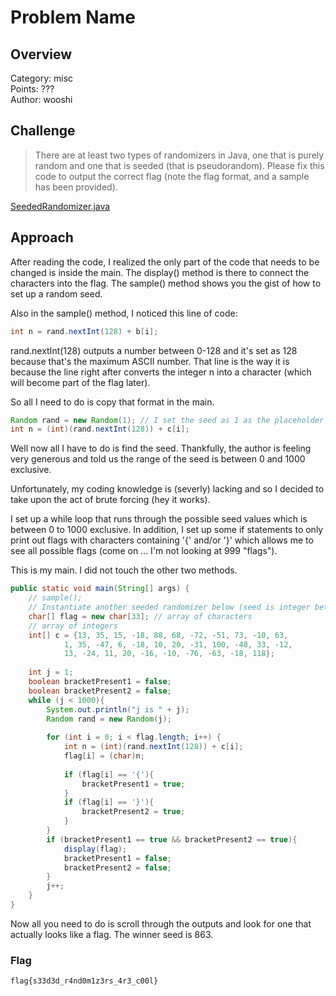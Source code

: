 # Problem Name

## Overview
Category: misc  
Points: ???  
Author: wooshi  

## Challenge
> There are at least two types of randomizers in Java, one that is purely random and one that is seeded (that is pseudorandom). Please fix this code to output the correct flag (note the flag format, and a sample has been provided).

[SeededRandomizer.java](./SeededRandomizer.java)

## Approach
After reading the code, I realized the only part of the code that needs to be changed is inside the main. The display() method is there to connect the characters into the flag. The sample() method shows you the gist of how to set up a random seed. 

Also in the sample() method, I noticed this line of code:
```java
int n = rand.nextInt(128) + b[i];
```
rand.nextInt(128) outputs a number between 0-128 and it's set as 128 because that's the maximum ASCII number. 
That line is the way it is because the line right after converts the integer n into a character (which will become part of the flag later). 

So all I need to do is copy that format in the main. 
```java
Random rand = new Random(1); // I set the seed as 1 as the placeholder
int n = (int)(rand.nextInt(128)) + c[i];
```

Well now all I have to do is find the seed. Thankfully, the author is feeling very generous and told us the range of the seed is between 0 and 1000 exclusive.

Unfortunately, my coding knowledge is (severly) lacking and so I decided to take upon the act of brute forcing (hey it works).

I set up a while loop that runs through the possible seed values which is between 0 to 1000 exclusive. In addition, I set up some if statements to only print out flags with characters containing '{' and/or '}' which allows me to see all possible flags (come on ... I'm not looking at 999 "flags").

This is my main. I did not touch the other two methods.
```java
public static void main(String[] args) {
    // sample();
    // Instantiate another seeded randomizer below (seed is integer between 0 and 1000, exclusive):
    char[] flag = new char[33]; // array of characters
    // array of integers
    int[] c = {13, 35, 15, -18, 88, 68, -72, -51, 73, -10, 63, 
            1, 35, -47, 6, -18, 10, 20, -31, 100, -48, 33, -12, 
            13, -24, 11, 20, -16, -10, -76, -63, -18, 118};
    
    int j = 1;
    boolean bracketPresent1 = false;
    boolean bracketPresent2 = false;
    while (j < 1000){
        System.out.println("j is " + j);
        Random rand = new Random(j);
        
        for (int i = 0; i < flag.length; i++) {
            int n = (int)(rand.nextInt(128)) + c[i];
            flag[i] = (char)n;
            
            if (flag[i] == '{'){
                bracketPresent1 = true;
            }
            if (flag[i] == '}'){
                bracketPresent2 = true;
            }
        }
        if (bracketPresent1 == true && bracketPresent2 == true){
            display(flag);
            bracketPresent1 = false;
            bracketPresent2 = false;
        }
        j++;
    }
}
```

Now all you need to do is scroll through the outputs and look for one that actually looks like a flag. The winner seed is 863.

### Flag
`flag{s33d3d_r4nd0m1z3rs_4r3_c00l}`
